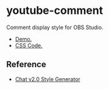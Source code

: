 # youtube-comment

Comment display style for OBS Studio.

- [Demo.](https://strcode-yabu.github.io/youtube-comment/)
- [CSS Code.](./assets/css/comments.css)

## Reference

- [Chat v2.0 Style Generator](https://chatv2.septapus.com/)
